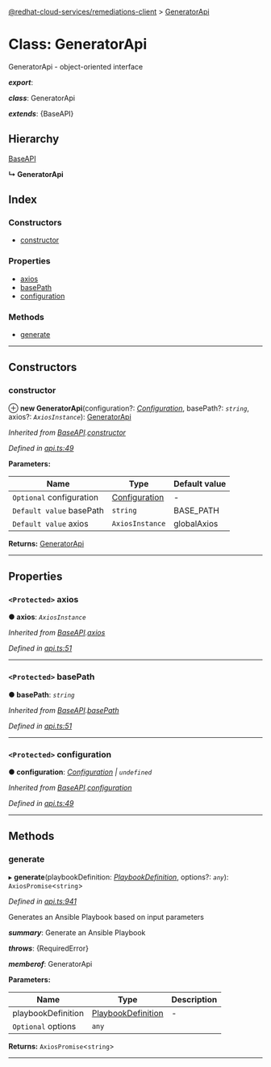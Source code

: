 [@redhat-cloud-services/remediations-client](../README.md) > [GeneratorApi](../classes/generatorapi.md)

# Class: GeneratorApi

GeneratorApi - object-oriented interface

*__export__*: 

*__class__*: GeneratorApi

*__extends__*: {BaseAPI}

## Hierarchy

 [BaseAPI](baseapi.md)

**↳ GeneratorApi**

## Index

### Constructors

* [constructor](generatorapi.md#constructor)

### Properties

* [axios](generatorapi.md#axios)
* [basePath](generatorapi.md#basepath)
* [configuration](generatorapi.md#configuration)

### Methods

* [generate](generatorapi.md#generate)

---

## Constructors

<a id="constructor"></a>

###  constructor

⊕ **new GeneratorApi**(configuration?: *[Configuration](configuration.md)*, basePath?: *`string`*, axios?: *`AxiosInstance`*): [GeneratorApi](generatorapi.md)

*Inherited from [BaseAPI](baseapi.md).[constructor](baseapi.md#constructor)*

*Defined in [api.ts:49](https://github.com/RedHatInsights/javascript-clients/blob/master/packages/remediations/api.ts#L49)*

**Parameters:**

| Name | Type | Default value |
| ------ | ------ | ------ |
| `Optional` configuration | [Configuration](configuration.md) | - |
| `Default value` basePath | `string` |  BASE_PATH |
| `Default value` axios | `AxiosInstance` |  globalAxios |

**Returns:** [GeneratorApi](generatorapi.md)

___

## Properties

<a id="axios"></a>

### `<Protected>` axios

**● axios**: *`AxiosInstance`*

*Inherited from [BaseAPI](baseapi.md).[axios](baseapi.md#axios)*

*Defined in [api.ts:51](https://github.com/RedHatInsights/javascript-clients/blob/master/packages/remediations/api.ts#L51)*

___
<a id="basepath"></a>

### `<Protected>` basePath

**● basePath**: *`string`*

*Inherited from [BaseAPI](baseapi.md).[basePath](baseapi.md#basepath)*

*Defined in [api.ts:51](https://github.com/RedHatInsights/javascript-clients/blob/master/packages/remediations/api.ts#L51)*

___
<a id="configuration"></a>

### `<Protected>` configuration

**● configuration**: *[Configuration](configuration.md) \| `undefined`*

*Inherited from [BaseAPI](baseapi.md).[configuration](baseapi.md#configuration)*

*Defined in [api.ts:49](https://github.com/RedHatInsights/javascript-clients/blob/master/packages/remediations/api.ts#L49)*

___

## Methods

<a id="generate"></a>

###  generate

▸ **generate**(playbookDefinition: *[PlaybookDefinition](../interfaces/playbookdefinition.md)*, options?: *`any`*): `AxiosPromise`<`string`>

*Defined in [api.ts:941](https://github.com/RedHatInsights/javascript-clients/blob/master/packages/remediations/api.ts#L941)*

Generates an Ansible Playbook based on input parameters

*__summary__*: Generate an Ansible Playbook

*__throws__*: {RequiredError}

*__memberof__*: GeneratorApi

**Parameters:**

| Name | Type | Description |
| ------ | ------ | ------ |
| playbookDefinition | [PlaybookDefinition](../interfaces/playbookdefinition.md) |  \- |
| `Optional` options | `any` |

**Returns:** `AxiosPromise`<`string`>

___

